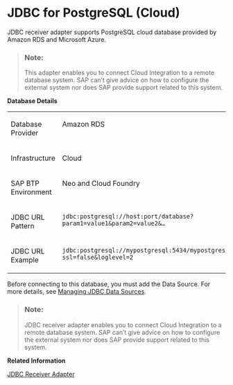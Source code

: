 <!-- loio4d5b488b4f394c51974ea8cb520e6d92 -->

# JDBC for PostgreSQL \(Cloud\)

JDBC receiver adapter supports PostgreSQL cloud database provided by Amazon RDS and Microsoft Azure.

> ### Note:  
> This adapter enables you to connect Cloud Integration to a remote database system. SAP can’t give advice on how to configure the external system nor does SAP provide support related to this system.

**Database Details**


<table>
<tr>
<td valign="top">

Database Provider



</td>
<td valign="top">

Amazon RDS



</td>
<td valign="top">

Microsoft Azure



</td>
</tr>
<tr>
<td valign="top">

Infrastructure



</td>
<td valign="top" colspan="2">

Cloud



</td>
</tr>
<tr>
<td valign="top">

SAP BTP Environment



</td>
<td valign="top" colspan="2">

Neo and Cloud Foundry



</td>
</tr>
<tr>
<td valign="top">

JDBC URL Pattern



</td>
<td valign="top">

`jdbc:postgresql://host:port/database?param1=value1&param2=value2&…`



</td>
<td valign="top">

`jdbc:postgresql://host:port/database?param1=value1&param2=value2&…`



</td>
</tr>
<tr>
<td valign="top">

JDBC URL Example



</td>
<td valign="top">

`jdbc:postgresql://mypostgresql:5434/mypostgresdb?ssl=false&loglevel=2`



</td>
<td valign="top">

`jdbc:postgresql://mypostgresql:5434/mypostgresdb?ssl=false&loglevel=2`



</td>
</tr>
</table>

Before connecting to this database, you must add the Data Source. For more details, see [Managing JDBC Data Sources](managing-jdbc-data-sources-4c873fa.md).

> ### Note:  
> JDBC receiver adapter enables you to connect Cloud Integration to a remote database system. SAP can’t give advice on how to configure the external system nor does SAP provide support related to this system.

**Related Information**  


[JDBC Receiver Adapter](jdbc-receiver-adapter-88be644.md "The JDBC (Java Database Connectivity) adapter enables you to connect SAP Integration Suite to cloud databases.")


